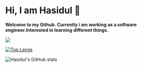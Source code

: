 # Hi, I am Hasidul 👋  
**Welcome to my Github. Currently i am working as a software engineer.Interested in learning different things.**

<a href="https://www.linkedin.com/in/ihasidul/">

<img src="https://img.shields.io/badge/LinkedIn-0077B5?style=for-the-badge&logo=linkedin&logoColor=black">
</a>
<a href="https://github.com/ihasidul">

[![Top Langs](https://github-readme-stats.vercel.app/api/top-langs/?username=ihasidul&layout=compact)](https://github.com/anuraghazra/github-readme-stats)
    
![Hasidul's GitHub stats](https://github-readme-stats.vercel.app/api?username=ihasidul&show_icons=true&theme=city_lights)
</a>


<!--
**ihasidul/ihasidul** is a ✨ _special_ ✨ repository because its `README.md` (this file) appears on your GitHub profile.

Here are some ideas to get you started:

- 🔭 I’m currently working on ...
- 🌱 I’m currently learning ...
- 👯 I’m looking to collaborate on ...
- 🤔 I’m looking for help with ...
- 💬 Ask me about ...
- 📫 How to reach me: ...
- 😄 Pronouns: ...
- ⚡ Fun fact: ...
-->
